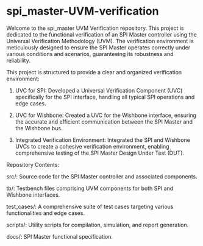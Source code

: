 # spi_master-UVM-verification

Welcome to the spi_master UVM Verification repository. This project is dedicated to the functional verification of an SPI Master controller using the Universal Verification Methodology (UVM). The verification environment is meticulously designed to ensure the SPI Master operates correctly under various conditions and scenarios, guaranteeing its robustness and reliability.


This project is structured to provide a clear and organized verification environment:
1. UVC for SPI: Developed a Universal Verification Component (UVC) specifically for the SPI interface, handling all typical SPI operations and edge cases.

2. UVC for Wishbone: Created a UVC for the Wishbone interface, ensuring the accurate and efficient communication between the SPI Master and the Wishbone bus.

3. Integrated Verification Environment: Integrated the SPI and Wishbone UVCs to create a cohesive verification environment, enabling comprehensive testing of the SPI Master Design Under Test (DUT).

Repository Contents:

src/: Source code for the SPI Master controller and associated components.

tb/: Testbench files comprising UVM components for both SPI and Wishbone interfaces.

test_cases/: A comprehensive suite of test cases targeting various functionalities and edge cases.

scripts/: Utility scripts for compilation, simulation, and report generation.

docs/: SPI Master functional specification.

